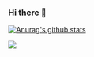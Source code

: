 ### Hi there 👋

<!--
**mukanov8/mukanov8** is a ✨ _special_ ✨ repository because its `README.md` (this file) appears on your GitHub profile.

Here are some ideas to get you started:

- 🔭 I’m currently working on ...
- 🌱 I’m currently learning ...
- 👯 I’m looking to collaborate on ...
- 🤔 I’m looking for help with ...
- 💬 Ask me about ...
- 📫 How to reach me: ...
- 😄 Pronouns: ...
- ⚡ Fun fact: ...
-->

[![Anurag's github stats](https://github-readme-stats.vercel.app/api?username=mukanov8)](https://github.com/anuraghazra/github-readme-stats)

<a href="https://github.com/mukanov8/mukanov8">
  <img align="center" src="https://github-readme-stats.vercel.app/api/top-langs/?username=mukanov8&hide=html&bg_color=031a1f&title_color=bdddff&text_color=44a7c4&icon_color=0e6b7f" />
</a>
